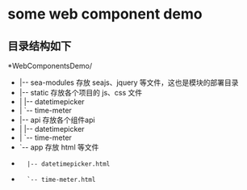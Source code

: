 # some web component demo
## 目录结构如下
*WebComponentsDemo/
  * |-- sea-modules      存放 seajs、jquery 等文件，这也是模块的部署目录
  * |-- static           存放各个项目的 js、css 文件
  * |     |-- datetimepicker
  * |     `-- time-meter
  * |-- api         存放各个组件api
  * |    |-- datetimepicker
  * |    `-- time-meter
  * `-- app              存放 html 等文件
  *       |-- datetimepicker.html
  *       `-- time-meter.html